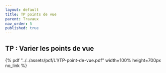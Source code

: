 ```yaml
---
layout: default
title: TP points de vue
parent: Travaux
nav_order: 5
published: true
---
```

## TP : Varier les points de vue

{% pdf "../../assets/pdf/L1/TP-point-de-vue.pdf" width=100% height=700px no_link %}